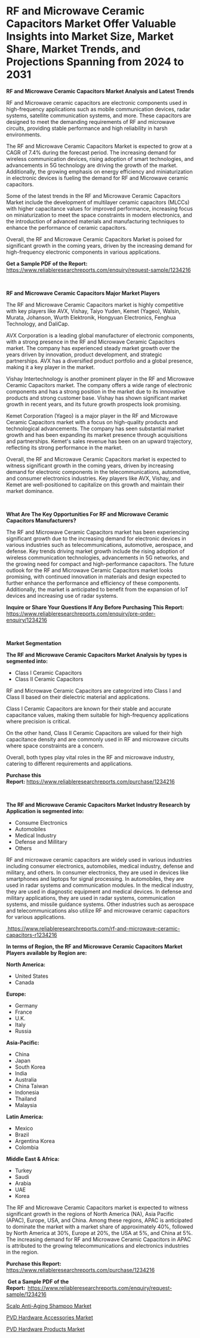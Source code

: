 <p><h1>RF and Microwave Ceramic Capacitors Market Offer Valuable Insights into Market Size, Market Share, Market Trends, and Projections Spanning from 2024 to 2031</h1></p><p><strong>RF and Microwave Ceramic Capacitors Market Analysis and Latest Trends</strong></p>
<p><p>RF and Microwave ceramic capacitors are electronic components used in high-frequency applications such as mobile communication devices, radar systems, satellite communication systems, and more. These capacitors are designed to meet the demanding requirements of RF and microwave circuits, providing stable performance and high reliability in harsh environments.</p><p>The RF and Microwave Ceramic Capacitors Market is expected to grow at a CAGR of 7.4% during the forecast period. The increasing demand for wireless communication devices, rising adoption of smart technologies, and advancements in 5G technology are driving the growth of the market. Additionally, the growing emphasis on energy efficiency and miniaturization in electronic devices is fueling the demand for RF and Microwave ceramic capacitors.</p><p>Some of the latest trends in the RF and Microwave Ceramic Capacitors Market include the development of multilayer ceramic capacitors (MLCCs) with higher capacitance values for improved performance, increasing focus on miniaturization to meet the space constraints in modern electronics, and the introduction of advanced materials and manufacturing techniques to enhance the performance of ceramic capacitors.</p><p>Overall, the RF and Microwave Ceramic Capacitors Market is poised for significant growth in the coming years, driven by the increasing demand for high-frequency electronic components in various applications.</p></p>
<p><strong>Get a Sample PDF of the Report:&nbsp;</strong> <a href="https://www.reliableresearchreports.com/enquiry/request-sample/1234216">https://www.reliableresearchreports.com/enquiry/request-sample/1234216</a></p>
<p>&nbsp;</p>
<p><strong>RF and Microwave Ceramic Capacitors Major Market Players</strong></p>
<p><p>The RF and Microwave Ceramic Capacitors market is highly competitive with key players like AVX, Vishay, Taiyo Yuden, Kemet (Yageo), Walsin, Murata, Johanson, Wurth Elektronik, Hongyuan Electronics, Fenghua Technology, and DaliCap. </p><p>AVX Corporation is a leading global manufacturer of electronic components, with a strong presence in the RF and Microwave Ceramic Capacitors market. The company has experienced steady market growth over the years driven by innovation, product development, and strategic partnerships. AVX has a diversified product portfolio and a global presence, making it a key player in the market. </p><p>Vishay Intertechnology is another prominent player in the RF and Microwave Ceramic Capacitors market. The company offers a wide range of electronic components and has a strong position in the market due to its innovative products and strong customer base. Vishay has shown significant market growth in recent years, and its future growth prospects look promising.</p><p>Kemet Corporation (Yageo) is a major player in the RF and Microwave Ceramic Capacitors market with a focus on high-quality products and technological advancements. The company has seen substantial market growth and has been expanding its market presence through acquisitions and partnerships. Kemet's sales revenue has been on an upward trajectory, reflecting its strong performance in the market.</p><p>Overall, the RF and Microwave Ceramic Capacitors market is expected to witness significant growth in the coming years, driven by increasing demand for electronic components in the telecommunications, automotive, and consumer electronics industries. Key players like AVX, Vishay, and Kemet are well-positioned to capitalize on this growth and maintain their market dominance.</p></p>
<p>&nbsp;</p>
<p><strong>What Are The Key Opportunities For RF and Microwave Ceramic Capacitors Manufacturers?</strong></p>
<p><p>The RF and Microwave Ceramic Capacitors market has been experiencing significant growth due to the increasing demand for electronic devices in various industries such as telecommunications, automotive, aerospace, and defense. Key trends driving market growth include the rising adoption of wireless communication technologies, advancements in 5G networks, and the growing need for compact and high-performance capacitors. The future outlook for the RF and Microwave Ceramic Capacitors market looks promising, with continued innovation in materials and design expected to further enhance the performance and efficiency of these components. Additionally, the market is anticipated to benefit from the expansion of IoT devices and increasing use of radar systems.</p></p>
<p><strong>Inquire or Share Your Questions If Any Before Purchasing This Report:</strong> <a href="https://www.reliableresearchreports.com/enquiry/pre-order-enquiry/1234216">https://www.reliableresearchreports.com/enquiry/pre-order-enquiry/1234216</a></p>
<p>&nbsp;</p>
<p><strong>Market Segmentation</strong></p>
<p><strong>The RF and Microwave Ceramic Capacitors Market Analysis by types is segmented into:</strong></p>
<p><ul><li>Class Ⅰ Ceramic Capacitors</li><li>Class Ⅱ Ceramic Capacitors</li></ul></p>
<p><p>RF and Microwave Ceramic Capacitors are categorized into Class Ⅰ and Class Ⅱ based on their dielectric material and applications. </p><p>Class Ⅰ Ceramic Capacitors are known for their stable and accurate capacitance values, making them suitable for high-frequency applications where precision is critical. </p><p>On the other hand, Class Ⅱ Ceramic Capacitors are valued for their high capacitance density and are commonly used in RF and microwave circuits where space constraints are a concern. </p><p>Overall, both types play vital roles in the RF and microwave industry, catering to different requirements and applications.</p></p>
<p><strong>Purchase this Report:&nbsp;</strong><a href="https://www.reliableresearchreports.com/purchase/1234216">https://www.reliableresearchreports.com/purchase/1234216</a></p>
<p>&nbsp;</p>
<p><strong>The RF and Microwave Ceramic Capacitors Market Industry Research by Application is segmented into:</strong></p>
<p><ul><li>Consume Electronics</li><li>Automobiles</li><li>Medical Industry</li><li>Defense and Millitary</li><li>Others</li></ul></p>
<p><p>RF and microwave ceramic capacitors are widely used in various industries including consumer electronics, automobiles, medical industry, defense and military, and others. In consumer electronics, they are used in devices like smartphones and laptops for signal processing. In automobiles, they are used in radar systems and communication modules. In the medical industry, they are used in diagnostic equipment and medical devices. In defense and military applications, they are used in radar systems, communication systems, and missile guidance systems. Other industries such as aerospace and telecommunications also utilize RF and microwave ceramic capacitors for various applications.</p></p>
<p><a href="https://www.reliableresearchreports.com/rf-and-microwave-ceramic-capacitors-r1234216">&nbsp;https://www.reliableresearchreports.com/rf-and-microwave-ceramic-capacitors-r1234216</a></p>
<p><strong>In terms of Region, the RF and Microwave Ceramic Capacitors Market Players available by Region are:</strong></p>
<p>
    <p> <strong> North America: </strong>
        <ul>
            <li>United States</li>
            <li>Canada</li>
        </ul>
        </p> 
    <p> <strong> Europe: </strong>
        <ul>
            <li>Germany</li>
            <li>France</li>
            <li>U.K.</li>
            <li>Italy</li>
            <li>Russia</li>
        </ul>
        </p> 
    <p> <strong> Asia-Pacific: </strong>
        <ul>
            <li>China</li>
            <li>Japan</li>
            <li>South Korea</li>
            <li>India</li>
            <li>Australia</li>
            <li>China Taiwan</li>
            <li>Indonesia</li>
            <li>Thailand</li>
            <li>Malaysia</li>
        </ul>
        </p> 
    <p> <strong> Latin America: </strong>
        <ul>
            <li>Mexico</li>
            <li>Brazil</li>
            <li>Argentina Korea</li>
            <li>Colombia</li>
        </ul>
        </p> 
    <p> <strong> Middle East & Africa: </strong>
        <ul>
            <li>Turkey</li>
            <li>Saudi</li>
            <li>Arabia</li>
            <li>UAE</li>
            <li>Korea</li>
        </ul>
    </p>
    </p>
<p><p>The RF and Microwave Ceramic Capacitors market is expected to witness significant growth in the regions of North America (NA), Asia Pacific (APAC), Europe, USA, and China. Among these regions, APAC is anticipated to dominate the market with a market share of approximately 40%, followed by North America at 30%, Europe at 20%, the USA at 5%, and China at 5%. The increasing demand for RF and Microwave Ceramic Capacitors in APAC is attributed to the growing telecommunications and electronics industries in the region.</p></p>
<p><strong>Purchase this Report: </strong><a href="https://www.reliableresearchreports.com/purchase/1234216">https://www.reliableresearchreports.com/purchase/1234216</a></p>
<p>&nbsp;<strong>Get a Sample PDF of the Report:&nbsp;&nbsp;</strong><a href="https://www.reliableresearchreports.com/enquiry/request-sample/1234216">https://www.reliableresearchreports.com/enquiry/request-sample/1234216</a></p>
<p><strong></strong></p>
<p><p><a href="https://github.com/waughhelen1/Market-Research-Report-List-1/blob/main/scalp-anti-aging-shampoo-market.md">Scalp Anti-Aging Shampoo Market</a></p><p><a href="https://github.com/AidaLakin1908/Market-Research-Report-List-1/blob/main/pvd-hardware-accessories-market.md">PVD Hardware Accessories Market</a></p><p><a href="https://github.com/valeriecruz651/Market-Research-Report-List-1/blob/main/pvd-hardware-products-market.md">PVD Hardware Products Market</a></p></p>